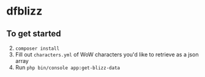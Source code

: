 dfblizz
=======

## To get started

2. `composer install`
3. Fill out `characters.yml` of WoW characters you'd like to retrieve as a json array
4. Run `php bin/console app:get-blizz-data`
